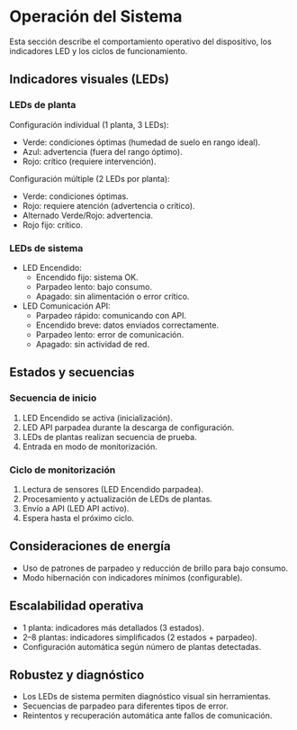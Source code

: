 # Operación del Sistema

Esta sección describe el comportamiento operativo del dispositivo, los indicadores LED y los ciclos de funcionamiento.

## Indicadores visuales (LEDs)

### LEDs de planta

Configuración individual (1 planta, 3 LEDs):
- Verde: condiciones óptimas (humedad de suelo en rango ideal).
- Azul: advertencia (fuera del rango óptimo).
- Rojo: crítico (requiere intervención).

Configuración múltiple (2 LEDs por planta):
- Verde: condiciones óptimas.
- Rojo: requiere atención (advertencia o crítico).
- Alternado Verde/Rojo: advertencia.
- Rojo fijo: crítico.

### LEDs de sistema
- LED Encendido:
  - Encendido fijo: sistema OK.
  - Parpadeo lento: bajo consumo.
  - Apagado: sin alimentación o error crítico.
- LED Comunicación API:
  - Parpadeo rápido: comunicando con API.
  - Encendido breve: datos enviados correctamente.
  - Parpadeo lento: error de comunicación.
  - Apagado: sin actividad de red.

## Estados y secuencias

### Secuencia de inicio
1. LED Encendido se activa (inicialización).
2. LED API parpadea durante la descarga de configuración.
3. LEDs de plantas realizan secuencia de prueba.
4. Entrada en modo de monitorización.

### Ciclo de monitorización
1. Lectura de sensores (LED Encendido parpadea).
2. Procesamiento y actualización de LEDs de plantas.
3. Envío a API (LED API activo).
4. Espera hasta el próximo ciclo.

## Consideraciones de energía
- Uso de patrones de parpadeo y reducción de brillo para bajo consumo.
- Modo hibernación con indicadores mínimos (configurable).

## Escalabilidad operativa
- 1 planta: indicadores más detallados (3 estados).
- 2–8 plantas: indicadores simplificados (2 estados + parpadeo).
- Configuración automática según número de plantas detectadas.

## Robustez y diagnóstico
- Los LEDs de sistema permiten diagnóstico visual sin herramientas.
- Secuencias de parpadeo para diferentes tipos de error.
- Reintentos y recuperación automática ante fallos de comunicación.

